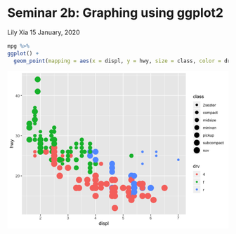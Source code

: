 Seminar 2b: Graphing using ggplot2
================
Lily Xia
15 January, 2020

``` r
mpg %>% 
ggplot() +
  geom_point(mapping = aes(x = displ, y = hwy, size = class, color = drv))
```

![](semi2b_files/figure-gfm/unnamed-chunk-2-1.png)<!-- -->
